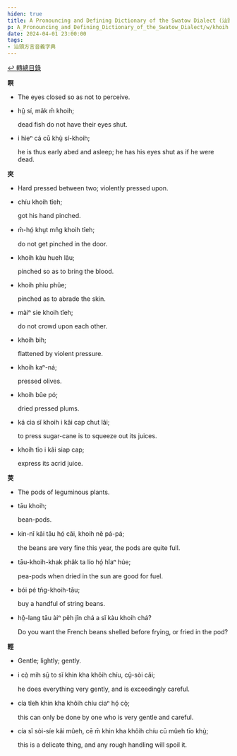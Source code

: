 ```yaml
---
hiden: true
title: A Pronouncing and Defining Dictionary of the Swatow Dialect (汕頭方言音義字典) / khoih
p: A_Pronouncing_and_Defining_Dictionary_of_the_Swatow_Dialect/w/khoih
date: 2024-04-01 23:00:00
tags: 
- 汕頭方言音義字典
---
```


[↩️ 轉總目錄](/A_Pronouncing_and_Defining_Dictionary_of_the_Swatow_Dialect)


**瞑**
- The eyes closed so as not to perceive.

- hṳ̂ sí, mâk m̄ khoih;

  dead fish do not have their eyes shut.

- i hìeⁿ cá cū khṳ̀ sí-khoih;

  he is thus early abed and asleep; he has his eyes shut as if he were dead.

**夾**
- Hard pressed between two; violently pressed upon.

- chíu khoih tîeh;

  got his hand pinched.

- m̄-hó̤ khṳt mn̂g khoih tîeh;

  do not get pinched in the door.

- khoih kàu hueh lāu;

  pinched so as to bring the blood.

- khoih phìu phûe;

  pinched as to abrade the skin.

- màiⁿ sie khoih tîeh;

  do not crowd upon each other.

- khoih bih;

  flattened by violent pressure.

- khoih kaⁿ-ná;

  pressed olives.

- khoih bûe pó;

  dried pressed plums.

- ká cìa sĭ khoih i kâi cap chut lâi;

  to press sugar-cane is to squeeze out its juices.

- khoih tīo i kâi siap cap;

  express its acrid juice.

**莢**
- The pods of leguminous plants.

- tāu khoih;

  bean-pods.

- kin-nî kâi tāu hó̤ căi, khoih nĕ pá-pá;

  the beans are very fine this year, the pods are quite full.

- tāu-khoih-khak phâk ta lío hó̤ hîaⁿ húe;

  pea-pods when dried in the sun are good for fuel.

- bói pé tn̂g-khoih-tāu;

  buy a handful of string beans.

- hô̤-lang tāu àiⁿ pêh jîn chá a sĭ kàu khoih chá?

  Do you want the French beans shelled before frying, or fried in the pod?

**輕**
- Gentle; lightly; gently.

- i cò̤ mih sṳ̄ to sĭ khin kha khôih chíu, cṳ̆-sòi căi;

  he does everything very gently, and is exceedingly careful.

- cía tîeh khin kha khôih chíu cìaⁿ hó̤ cò̤;

  this can only be done by one who is very gentle and careful.

- cía sĭ sòi-síe kâi mûeh, cē m̄ khin kha khôih chíu cū mûeh tīo khṳ̀;

  this is a delicate thing, and any rough handling will spoil it.
